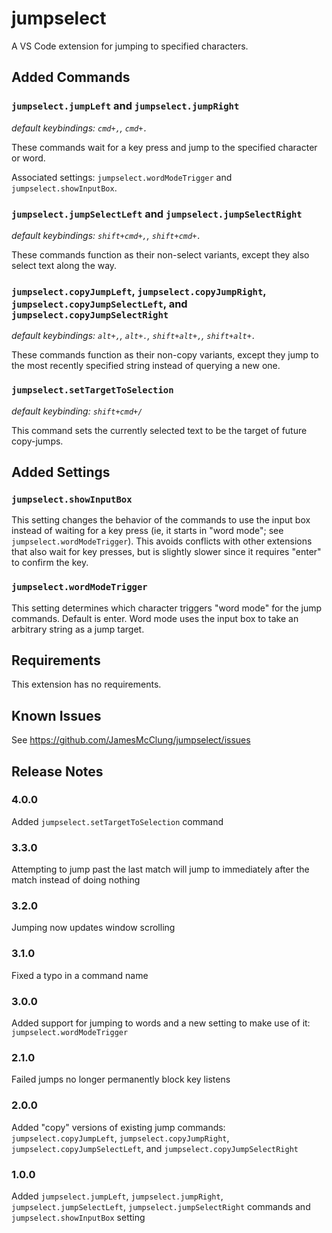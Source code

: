 # jumpselect

A VS Code extension for jumping to specified characters.

## Added Commands

### `jumpselect.jumpLeft` and `jumpselect.jumpRight`
_default keybindings: `cmd+,`, `cmd+.`_

These commands wait for a key press and jump to the specified character or word.

Associated settings: `jumpselect.wordModeTrigger` and  `jumpselect.showInputBox`.

### `jumpselect.jumpSelectLeft` and `jumpselect.jumpSelectRight`
_default keybindings: `shift+cmd+,`, `shift+cmd+.`_

These commands function as their non-select variants, except they also select text along the way.

### `jumpselect.copyJumpLeft`, `jumpselect.copyJumpRight`, `jumpselect.copyJumpSelectLeft`, and `jumpselect.copyJumpSelectRight`
_default keybindings: `alt+,`, `alt+.`, `shift+alt+,`, `shift+alt+.`_

These commands function as their non-copy variants, except they jump to the most recently specified string instead of querying a new one.

### `jumpselect.setTargetToSelection`
_default keybinding: `shift+cmd+/`_

This command sets the currently selected text to be the target of future copy-jumps.

## Added Settings

### `jumpselect.showInputBox`

This setting changes the behavior of the commands to use the input box instead of waiting for a key press (ie, it starts in "word mode"; see `jumpselect.wordModeTrigger`). This avoids conflicts with other extensions that also wait for key presses, but is slightly slower since it requires "enter" to confirm the key.

### `jumpselect.wordModeTrigger`

This setting determines which character triggers "word mode" for the jump commands. Default is enter. Word mode uses the input box to take an arbitrary string as a jump target.

## Requirements

This extension has no requirements.

## Known Issues

See https://github.com/JamesMcClung/jumpselect/issues

## Release Notes

### 4.0.0

Added `jumpselect.setTargetToSelection` command

### 3.3.0

Attempting to jump past the last match will jump to immediately after the match instead of doing nothing

### 3.2.0

Jumping now updates window scrolling

### 3.1.0

Fixed a typo in a command name

### 3.0.0

Added support for jumping to words and a new setting to make use of it: `jumpselect.wordModeTrigger`

### 2.1.0

Failed jumps no longer permanently block key listens

### 2.0.0

Added "copy" versions of existing jump commands: `jumpselect.copyJumpLeft`, `jumpselect.copyJumpRight`, `jumpselect.copyJumpSelectLeft`, and `jumpselect.copyJumpSelectRight`

### 1.0.0

Added `jumpselect.jumpLeft`, `jumpselect.jumpRight`, `jumpselect.jumpSelectLeft`, `jumpselect.jumpSelectRight` commands and `jumpselect.showInputBox` setting
